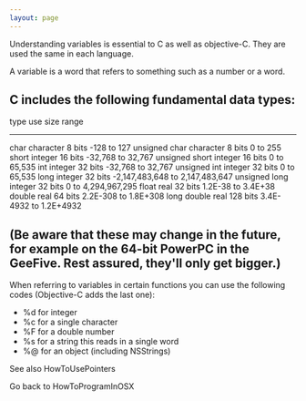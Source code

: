 ```yaml
---
layout: page
---
```


Understanding variables is essential to C as well as objective-C.  They are used the same in each language.

A variable is a word that refers to something such as a number or a word.

 C includes the following fundamental data types: 
----
    
   type                      use            size            range

----
    
   char                    character       8 bits       -128 to 127
   unsigned char           character       8 bits       0 to 255
   short                   integer         16 bits      -32,768 to 32,767
   unsigned short          integer         16 bits      0 to 65,535
   int                     integer         32 bits      -32,768 to 32,767
   unsigned int            integer         32 bits      0 to 65,535
   long                    integer         32 bits      -2,147,483,648 to 2,147,483,647
   unsigned long           integer         32 bits      0 to 4,294,967,295
   float                   real            32 bits      1.2E-38 to 3.4E+38
   double                  real            64 bits      2.2E-308 to 1.8E+308
   long double             real            128 bits     3.4E-4932 to 1.2E+4932

(Be aware that these may change in the future, for example on the 64-bit PowerPC in the GeeFive. Rest assured, they'll only get bigger.)
----

When referring to variables in certain functions you can use the following codes (Objective-C adds the last one):
     
* %d for integer         
* %c for a single character         
* %F for a double number          
* %s for a string this reads in a single word
* %@ for an object (including NSStrings)


See also HowToUsePointers

Go back to HowToProgramInOSX
